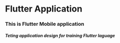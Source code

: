 # Flutter Application
<h3>This is Flutter Mobile application </h3>
<h5>Teting application design for training Flutter laguage</h5>

